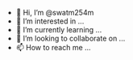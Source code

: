 - 👋 Hi, I’m @swatm254m
- 👀 I’m interested in ...
- 🌱 I’m currently learning ...
- 💞️ I’m looking to collaborate on ...
- 📫 How to reach me ...

<!---
swatm254m/swatm254m is a ✨ special ✨ repository because its `README.md` (this file) appears on your GitHub profile.
You can click the Preview link to take a look at your changes.
--->
